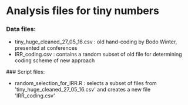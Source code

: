 # Analysis files for tiny numbers

### Data files:

- tiny_huge_cleaned_27_05_16.csv : old hand-coding by Bodo Winter, presented at conferences
- IRR_coding.csv : contains a random subset of old file for determining coding scheme of new approach

### Script files:

- random_selection_for_IRR.R : selects a subset of files from 'tiny_huge_cleaned_27_05_16.csv' and creates a new file 'IRR_coding.csv'
